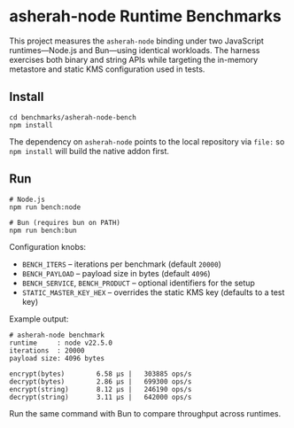 # asherah-node Runtime Benchmarks

This project measures the `asherah-node` binding under two JavaScript runtimes—Node.js and Bun—using identical workloads. The harness exercises both binary and string APIs while targeting the in-memory metastore and static KMS configuration used in tests.

## Install

```
cd benchmarks/asherah-node-bench
npm install
```

The dependency on `asherah-node` points to the local repository via `file:` so `npm install` will build the native addon first.

## Run

```
# Node.js
npm run bench:node

# Bun (requires bun on PATH)
npm run bench:bun
```

Configuration knobs:

- `BENCH_ITERS` – iterations per benchmark (default `20000`)
- `BENCH_PAYLOAD` – payload size in bytes (default `4096`)
- `BENCH_SERVICE`, `BENCH_PRODUCT` – optional identifiers for the setup
- `STATIC_MASTER_KEY_HEX` – overrides the static KMS key (defaults to a test key)

Example output:

```
# asherah-node benchmark
runtime     : node v22.5.0
iterations  : 20000
payload size: 4096 bytes

encrypt(bytes)        6.58 µs |   303885 ops/s
decrypt(bytes)        2.86 µs |   699300 ops/s
encrypt(string)       8.12 µs |   246190 ops/s
decrypt(string)       3.11 µs |   642000 ops/s
```

Run the same command with Bun to compare throughput across runtimes.

